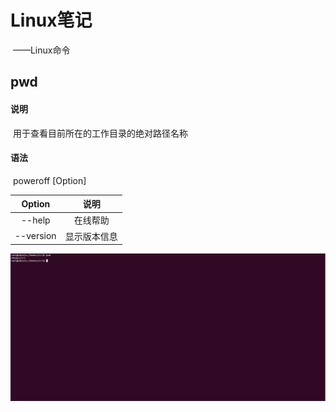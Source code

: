 # Linux笔记

​				——Linux命令

## pwd

#### 说明

​		用于查看目前所在的工作目录的绝对路径名称

#### 语法

​		poweroff [Option]

|  Option   |     说明     |
| :-------: | :----------: |
|  --help   |   在线帮助   |
| --version | 显示版本信息 |

![chgrp](image/pwd.png)